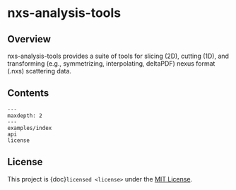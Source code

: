 # nxs-analysis-tools

## Overview

nxs-analysis-tools provides a suite of tools for slicing (2D), cutting (1D), and transforming (e.g., symmetrizing, interpolating, deltaPDF) nexus format (.nxs) scattering data.


## Contents

```{toctree}
---
maxdepth: 2
---
examples/index
api
license
```

## License

This project is {doc}`licensed <license>` under the [MIT License](https://opensource.org/licenses/MIT).
